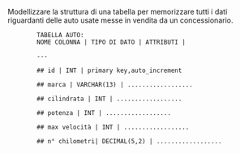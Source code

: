 Modellizzare la struttura di una tabella per memorizzare tutti i dati riguardanti delle auto usate messe in vendita da un concessionario.

            TABELLA AUTO:
            NOME COLONNA | TIPO DI DATO | ATTRIBUTI |

            ---

            ## id | INT | primary key,auto_increment

            ## marca | VARCHAR(13) | ..................

            ## cilindrata | INT | ..................

            ## potenza | INT | ..................

            ## max velocità | INT | ..................

            ## n° chilometri| DECIMAL(5,2) | ..................
